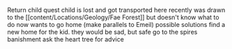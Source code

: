 Return child quest
		child is lost and got transported here recently
	was drawn to the [[content/Locations/Geology/Fae Forest]] but doesn't know what to do now
	wants to go home
	(make parallels to Emeil)
possible solutions
	find a new home for the kid. they would be sad, but safe
	go to the spires 
	banishment 
	ask the heart tree for advice
	